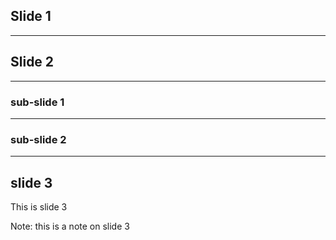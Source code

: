 ## Slide 1

-----

## Slide 2

---

### sub-slide 1

---

### sub-slide 2

-----

## slide 3

This is slide 3

Note: this is a note on slide 3
